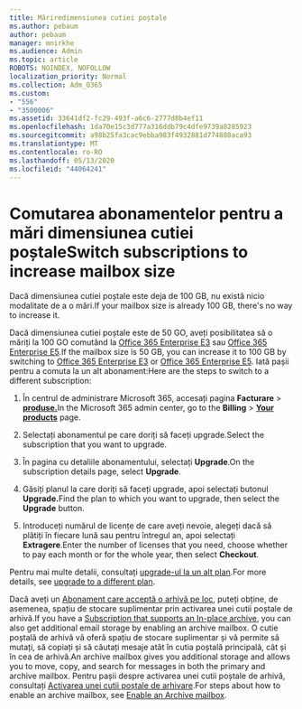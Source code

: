 ```yaml
---
title: Măriredimensiunea cutiei poștale
ms.author: pebaum
author: pebaum
manager: mnirkhe
ms.audience: Admin
ms.topic: article
ROBOTS: NOINDEX, NOFOLLOW
localization_priority: Normal
ms.collection: Adm_O365
ms.custom:
- "556"
- "3500006"
ms.assetid: 33641df2-fc29-493f-a6c6-2777d8b4ef11
ms.openlocfilehash: 1da70e15c3d777a316ddb79c4dfe9739a8285923
ms.sourcegitcommit: a98b25fa3cac9ebba983f4932881d774880aca93
ms.translationtype: MT
ms.contentlocale: ro-RO
ms.lasthandoff: 05/13/2020
ms.locfileid: "44064241"
---
```

# <a name="switch-subscriptions-to-increase-mailbox-size"></a><span data-ttu-id="f0ecf-102">Comutarea abonamentelor pentru a mări dimensiunea cutiei poștale</span><span class="sxs-lookup"><span data-stu-id="f0ecf-102">Switch subscriptions to increase mailbox size</span></span>

<span data-ttu-id="f0ecf-103">Dacă dimensiunea cutiei poștale este deja de 100 GB, nu există nicio modalitate de a o mări.</span><span class="sxs-lookup"><span data-stu-id="f0ecf-103">If your mailbox size is already 100 GB, there's no way to increase it.</span></span>
  
<span data-ttu-id="f0ecf-104">Dacă dimensiunea cutiei poștale este de 50 GO, aveți posibilitatea să o măriți la 100 GO comutând la [Office 365 Enterprise E3](https://products.office.com/business/office-365-enterprise-e3-business-software) sau [Office 365 Enterprise E5](https://products.office.com/business/office-365-enterprise-e5-business-software).</span><span class="sxs-lookup"><span data-stu-id="f0ecf-104">If the mailbox size is 50 GB, you can increase it to 100 GB by switching to [Office 365 Enterprise E3](https://products.office.com/business/office-365-enterprise-e3-business-software) or [Office 365 Enterprise E5](https://products.office.com/business/office-365-enterprise-e5-business-software).</span></span> <span data-ttu-id="f0ecf-105">Iată pașii pentru a comuta la un alt abonament:</span><span class="sxs-lookup"><span data-stu-id="f0ecf-105">Here are the steps to switch to a different subscription:</span></span>
  
1. <span data-ttu-id="f0ecf-106">În centrul de administrare Microsoft 365, accesați pagina **Facturare** \> **[produse.](https://go.microsoft.com/fwlink/p/?linkid=842054)**</span><span class="sxs-lookup"><span data-stu-id="f0ecf-106">In the Microsoft 365 admin center, go to the **Billing** \> **[Your products](https://go.microsoft.com/fwlink/p/?linkid=842054)** page.</span></span>

2. <span data-ttu-id="f0ecf-107">Selectați abonamentul pe care doriți să faceți upgrade.</span><span class="sxs-lookup"><span data-stu-id="f0ecf-107">Select the subscription that you want to upgrade.</span></span>

3. <span data-ttu-id="f0ecf-108">În pagina cu detaliile abonamentului, selectați **Upgrade**.</span><span class="sxs-lookup"><span data-stu-id="f0ecf-108">On the subscription details page, select **Upgrade**.</span></span>

4. <span data-ttu-id="f0ecf-109">Găsiți planul la care doriți să faceți upgrade, apoi selectați butonul **Upgrade.**</span><span class="sxs-lookup"><span data-stu-id="f0ecf-109">Find the plan to which you want to upgrade, then select the **Upgrade** button.</span></span>

5. <span data-ttu-id="f0ecf-110">Introduceți numărul de licențe de care aveți nevoie, alegeți dacă să plătiți în fiecare lună sau pentru întregul an, apoi selectați **Extragere**.</span><span class="sxs-lookup"><span data-stu-id="f0ecf-110">Enter the number of licenses that you need, choose whether to pay each month or for the whole year, then select **Checkout**.</span></span>

<span data-ttu-id="f0ecf-111">Pentru mai multe detalii, consultați [upgrade-ul la un alt plan](https://docs.microsoft.com/office365/admin/subscriptions-and-billing/upgrade-to-different-plan).</span><span class="sxs-lookup"><span data-stu-id="f0ecf-111">For more details, see [upgrade to a different plan](https://docs.microsoft.com/office365/admin/subscriptions-and-billing/upgrade-to-different-plan).</span></span>

<span data-ttu-id="f0ecf-112">Dacă aveți un [Abonament care acceptă o arhivă pe loc](https://docs.microsoft.com/office365/servicedescriptions/exchange-online-archiving-service-description/exchange-online-archiving-service-description), puteți obține, de asemenea, spațiu de stocare suplimentar prin activarea unei cutii poștale de arhivă.</span><span class="sxs-lookup"><span data-stu-id="f0ecf-112">If you have a [Subscription that supports an In-place archive](https://docs.microsoft.com/office365/servicedescriptions/exchange-online-archiving-service-description/exchange-online-archiving-service-description), you can also get additional email storage by enabling an archive mailbox.</span></span> <span data-ttu-id="f0ecf-113">O cutie poștală de arhivă vă oferă spațiu de stocare suplimentar și vă permite să mutați, să copiați și să căutați mesaje atât în cutia poștală principală, cât și în cea de arhivă.</span><span class="sxs-lookup"><span data-stu-id="f0ecf-113">An archive mailbox gives you additional storage and allows you to move, copy, and search for messages in both the primary and archive mailbox.</span></span> <span data-ttu-id="f0ecf-114">Pentru pașii despre activarea unei cutii poștale de arhivă, consultați [Activarea unei cutii poștale de arhivare](https://docs.microsoft.com/office365/securitycompliance/enable-archive-mailboxes).</span><span class="sxs-lookup"><span data-stu-id="f0ecf-114">For steps about how to enable an archive mailbox, see [Enable an Archive mailbox](https://docs.microsoft.com/office365/securitycompliance/enable-archive-mailboxes).</span></span>